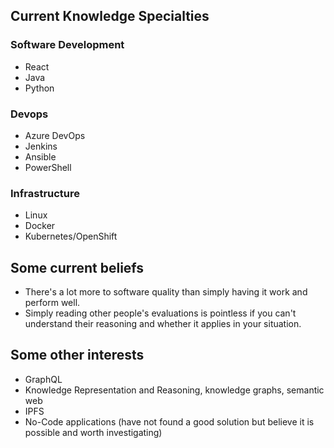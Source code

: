 ## Current Knowledge Specialties

### Software Development
- React
- Java
- Python

### Devops
- Azure DevOps
- Jenkins
- Ansible
- PowerShell

### Infrastructure
- Linux
- Docker
- Kubernetes/OpenShift

## Some current beliefs
- There's a lot more to software quality than simply having it work and perform well.
- Simply reading other people's evaluations is pointless if you can't understand their reasoning and whether it applies in your situation.

## Some other interests
- GraphQL
- Knowledge Representation and Reasoning, knowledge graphs, semantic web
- IPFS
- No-Code applications (have not found a good solution but believe it is possible and worth investigating)

<!--
**snydergd/snydergd** is a ✨ _special_ ✨ repository because its `README.md` (this file) appears on your GitHub profile.

Here are some ideas to get you started:

- 🔭 I’m currently working on ...
- 🌱 I’m currently learning ...
- 👯 I’m looking to collaborate on ...
- 🤔 I’m looking for help with ...
- 💬 Ask me about ...
- 📫 How to reach me: ...
- 😄 Pronouns: ...
- ⚡ Fun fact: ...
-->
